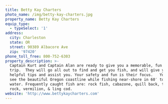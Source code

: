 ```yaml
---
title: Betty Kay Charters
photo_name: /img/betty-kay-charters.jpg
property_name: Betty Kay Charters
equip_type:
  - typeSelect: '1'
address:
  city: Charleston
  state: OR
  street: 90389 Albacore Ave
  zip: '97420'
phone_toll_free: 800-752-6303
property_description: >-
  Captain Kurt and Captain Alan are ready to give you a memorable, fun fishing
  trip.  They will go all out to find and get you fish, and will give you
  helpful tips and assist you. Your safety and fun is their focus.   You will
  see the beautiful Oregon coastline while fishing near-shore in 60′ to 200′ of
  water. Frequently caught fish are: rock fish, cabazone, quill back, tiger
  rock, vermilion, & ling cod.
website: 'http://www.bettykaycharters.com'
---
```



